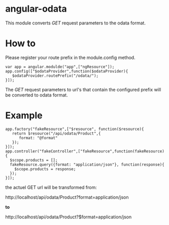 angular-odata
=============

This module converts *GET* request parameters to the odata format.

How to
=============
Please register your route prefix in the module.config method.

    var app = angular.modulde("app",["ngResource"]);
    app.config(["$odataProvider",function($odataProvider){
       $odataProvider.routePrefix("/odata/");
    }]);

The *GET* request parameters to url's that contain the configured prefix will be converted to odata format.

Example
=============

    app.factory("fakeResource",["$resource", function($resource){
       return $resource("/api/odata/Product",{
          format: "@format"
       });
    }]);
    app.controller("fakeController",["fakeResource",function(fakeResource){
      $scope.products = [];
      fakeResource.query({format: "application/json"}, function(response){
        $scope.products = response;    
      });
    }]);
    
the actuel GET url will be transformed from:

http://localhost/api/odata/Product?format=application/json

**to**

http://localhost/api/odata/Product?$format=application/json

